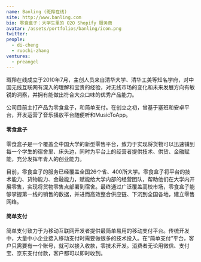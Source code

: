 ```yaml
---
name: Banling (斑羚在线)
site: http://www.banling.com
bio: 零食盒子：大学生里的 O2O Shopify 服务商
avatar: /assets/portfolios/banling/icon.png
twitter: 
people:
  - di-cheng
  - ruochi-zhang
ventures:
  - preangel
---
```


斑羚在线成立于2010年7月，主创人员来自清华大学、清华工美等知名学府，对中国无线互联网有深入的理解和宝贵的经验，对无线市场的变化和未来发展方向有敏锐的洞察，并拥有能做出符合大众口味的优秀产品能力。

公司目前主打产品为零食盒子，和简单支付。在创立之初，曾基于塞班和安卓平台，开发运营了音乐播放平台随便听和MusicToApp。

#### 零食盒子

零食盒子是一个覆盖全中国大学的新型零售平台，致力于实现将货物可以迅速铺到每一个学生的宿舍里、床头边，同时为平台上的经营者提供技术、供货、金融赋能，充分发挥年青人的创业能力。

目前，零食盒子的服务已经覆盖全国26个省、400所大学。零食盒子将平台的技术能力、货物能力、金融能力，赋能给大学内部的经营团队，帮助他们在大学内开展零售，实现将货物零售点部署到宿舍。最终通过广泛覆盖高校市场，零食盒子能够掌握第一线的销售的数据，并进而高效整合供应链、下沉到全国各地，建立零售网络。

#### 简单支付

简单支付致力于为移动互联网开发者提供最简单易用的移动支付平台。传统开发中，大量中小企业接入移动支付时需要做很多的技术投入。在“简单支付”平台，客户只需要有一个账号，就可以接入收款，零技术开发。消费者无论用微信、支付宝、京东支付付款，客户都可以即时收到。
